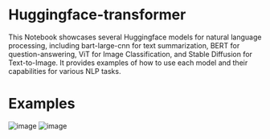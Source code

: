 # Huggingface-transformer #
This Notebook showcases several Huggingface models for natural language processing, including bart-large-cnn for text summarization, BERT for question-answering, ViT for Image Classification, and Stable Diffusion for Text-to-Image. It provides examples of how to use each model and their capabilities for various NLP tasks.

# Examples
![image](https://user-images.githubusercontent.com/99226582/235511935-7dd89a2d-b136-498c-997c-caa6eb06b637.png)
![image](https://user-images.githubusercontent.com/99226582/235512085-c69cf4ab-198a-4258-b243-e341f8969b94.png)

